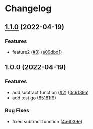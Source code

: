 # Changelog

## [1.1.0](https://github.com/jshlbrd/release-please-example/compare/v1.0.0...v1.1.0) (2022-04-19)


### Features

* feature2 ([#3](https://github.com/jshlbrd/release-please-example/issues/3)) ([a09dbd1](https://github.com/jshlbrd/release-please-example/commit/a09dbd1641ab237cdcfcd45ddcfa0ff609bc8e0f))

## 1.0.0 (2022-04-19)


### Features

* add subtract function ([#2](https://github.com/jshlbrd/release-please-example/issues/2)) ([0c6139a](https://github.com/jshlbrd/release-please-example/commit/0c6139a6c04c239ac566a2a01fbdbe1e7361f312))
* add test.go ([65181f9](https://github.com/jshlbrd/release-please-example/commit/65181f921f9bea81c10216d94e577939ec52617a))


### Bug Fixes

* fixed subtract function ([4a6039e](https://github.com/jshlbrd/release-please-example/commit/4a6039e5550f20c1de0e675d35b6f33755b9faac))
